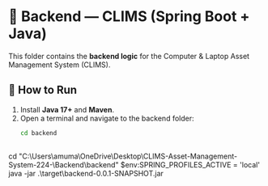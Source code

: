 
# 🔧 Backend — CLIMS (Spring Boot + Java)

This folder contains the **backend logic** for the Computer & Laptop Asset Management System (CLIMS).

## 🚀 How to Run
1. Install **Java 17+** and **Maven**.
2. Open a terminal and navigate to the backend folder:
   ```bash
   cd backend
##
cd "C:\Users\amuma\OneDrive\Desktop\CLIMS-Asset-Management-System-224-\Backend\backend"
$env:SPRING_PROFILES_ACTIVE = 'local'
java -jar .\target\backend-0.0.1-SNAPSHOT.jar

